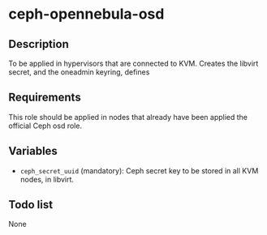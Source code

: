 # ceph-opennebula-osd

## Description

To be applied in hypervisors that are connected to KVM. Creates the libvirt secret, and the oneadmin keyring, defines

## Requirements

This role should be applied in nodes that already have been applied the official Ceph osd role.

## Variables

* `ceph_secret_uuid` (mandatory): Ceph secret key to be stored in all KVM nodes, in libvirt.

## Todo list

None
